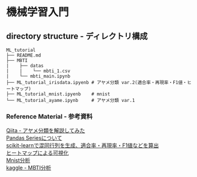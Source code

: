 # 機械学習入門

## directory structure - ディレクトリ構成
```
ML_tutorial
├── README.md
├── MBTI
|    ├── datas
|    |    └── mbti_1.csv
|    └── mbti_main.ipynb
├── ML_tutorial_irisdata.ipyenb # アヤメ分類 var.2(適合率・再現率・F1値・ヒートマップ)
├── ML_tutorial_mnist.ipyenb    # mnist
└── ML_tutorial_ayame.ipynb     # アヤメ分類 var.1
```

### Reference Material - 参考資料
[Qiita - アヤメ分類を解説してみた](https://qiita.com/Hirochon/items/12379d7ca6141f1fb6fa) <br>
[Pandas Seriesについて](https://ai-inter1.com/python-series/) <br>
[scikit-learnで混同行列を生成、適合率・再現率・F1値などを算出](https://note.nkmk.me/python-sklearn-confusion-matrix-score/) <br>
[ヒートマップによる可視化](https://schlaf.ltd/programming/python/scikit-learn-confusion-matrix/)<br>
[Mnist分析](https://toukei-lab.com/mnist)<br>
[kaggle - MBTI分析](https://www.kaggle.com/datasnaek/mbti-type/version/1)<br>
